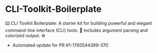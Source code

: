 # CLI-Toolkit-Boilerplate
⌨️ CLI Toolkit Boilerplate: A starter kit for building powerful and elegant command-line interface (CLI) tools. 🧰 Includes argument parsing and colorized output. ⚙️


- Automated update for PR #1-1760544399-370